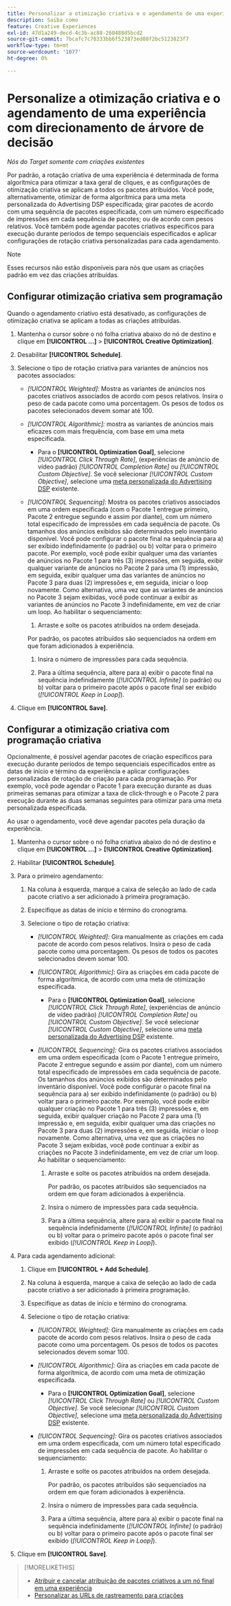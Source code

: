 ```yaml
---
title: Personalizar a otimização criativa e o agendamento de uma experiência
description: Saiba como
feature: Creative Experiences
exl-id: 47d1a249-decd-4c3b-ac88-260488d5bcd2
source-git-commit: 7bcafc7c70333bb6f523873ed08f2bc5123823f7
workflow-type: tm+mt
source-wordcount: '1077'
ht-degree: 0%

---
```


# Personalize a otimização criativa e o agendamento de uma experiência com direcionamento de árvore de decisão

*Nós do Target somente com criações existentes*

Por padrão, a rotação criativa de uma experiência é determinada de forma algorítmica para otimizar a taxa geral de cliques, e as configurações de otimização criativa se aplicam a todos os pacotes atribuídos. Você pode, alternativamente, otimizar de forma algorítmica para uma meta personalizada do Advertising DSP especificada; girar pacotes de acordo com uma sequência de pacotes especificada, com um número especificado de impressões em cada sequência de pacotes; ou de acordo com pesos relativos. Você também pode agendar pacotes criativos específicos para execução durante períodos de tempo sequenciais especificados e aplicar configurações de rotação criativa personalizadas para cada agendamento.

>[!NOTE]
>
>Esses recursos não estão disponíveis para nós que usam as criações padrão em vez das criações atribuídas.

## Configurar otimização criativa sem programação

Quando o agendamento criativo está desativado, as configurações de otimização criativa se aplicam a todas as criações atribuídas.

1. Mantenha o cursor sobre o nó folha criativa abaixo do nó de destino e clique em **[!UICONTROL ...]** > **[!UICONTROL Creative Optimization]**.

1. Desabilitar **[!UICONTROL Schedule]**.

1. Selecione o tipo de rotação criativa para variantes de anúncios nos pacotes associados:

   * *[!UICONTROL Weighted]:* Mostra as variantes de anúncios nos pacotes criativos associados de acordo com pesos relativos. Insira o peso de cada pacote como uma porcentagem. Os pesos de todos os pacotes selecionados devem somar até 100.<!-- For example, if Bundle 1 is 60 and Bundle 2 is 40, then Bundle 1 is shown 60% of the time, and Bundle 2 is shown 40% of the time. -->

   * *[!UICONTROL Algorithmic]:* mostra as variantes de anúncios mais eficazes com mais frequência, com base em uma meta especificada.

      * Para o **[!UICONTROL Optimization Goal]**, selecione *[!UICONTROL Click Through Rate]*, (experiências de anúncio de vídeo padrão) *[!UICONTROL Completion Rate]* ou *[!UICONTROL Custom Objective]*.  Se você selecionar *[!UICONTROL Custom Objective]*, selecione uma [meta personalizada do Advertising DSP](/help/dsp/optimization/custom-goal.md) existente.

   * *[!UICONTROL Sequencing]:* Mostra os pacotes criativos associados em uma ordem especificada (com o Pacote 1 entregue primeiro, Pacote 2 entregue segundo e assim por diante), com um número total especificado de impressões em cada sequência de pacote. Os tamanhos dos anúncios exibidos são determinados pelo inventário disponível. Você pode configurar o pacote final na sequência para a\) ser exibido indefinidamente (o padrão) ou b\) voltar para o primeiro pacote. Por exemplo, você pode exibir qualquer uma das variantes de anúncios no Pacote 1 para três (3) impressões, em seguida, exibir qualquer variante de anúncios no Pacote 2 para uma (1) impressão, em seguida, exibir qualquer uma das variantes de anúncios no Pacote 3 para duas (2) impressões e, em seguida, iniciar o loop novamente. Como alternativa, uma vez que as variantes de anúncios no Pacote 3 sejam exibidas, você pode continuar a exibir as variantes de anúncios no Pacote 3 indefinidamente, em vez de criar um loop. Ao habilitar o sequenciamento:

      1. Arraste e solte os pacotes atribuídos na ordem desejada.

     Por padrão, os pacotes atribuídos são sequenciados na ordem em que foram adicionados à experiência.

      1. Insira o número de impressões para cada sequência.

      1. Para a última sequência, altere para a\) exibir o pacote final na sequência indefinidamente (*[!UICONTROL Infinite]* (o padrão) ou b\) voltar para o primeiro pacote após o pacote final ser exibido (*[!UICONTROL Keep in Loop]*).

1. Clique em **[!UICONTROL Save]**.

## Configurar a otimização criativa com programação criativa

Opcionalmente, é possível agendar pacotes de criação específicos para execução durante períodos de tempo sequenciais especificados entre as datas de início e término da experiência e aplicar configurações personalizadas de rotação de criação para cada programação. Por exemplo, você pode agendar o Pacote 1 para execução durante as duas primeiras semanas para otimizar a taxa de click-through e o Pacote 2 para execução durante as duas semanas seguintes para otimizar para uma meta personalizada especificada.

Ao usar o agendamento, você deve agendar pacotes pela duração da experiência.

1. Mantenha o cursor sobre o nó folha criativa abaixo do nó de destino e clique em **[!UICONTROL ...]** > **[!UICONTROL Creative Optimization]**.

1. Habilitar **[!UICONTROL Schedule]**.

1. Para o primeiro agendamento:

   1. Na coluna à esquerda, marque a caixa de seleção ao lado de cada pacote criativo a ser adicionado à primeira programação.

   1. Especifique as datas de início e término do cronograma.

   1. Selecione o tipo de rotação criativa:

      * *[!UICONTROL Weighted]:* Gira manualmente as criações em cada pacote de acordo com pesos relativos. Insira o peso de cada pacote como uma porcentagem. Os pesos de todos os pacotes selecionados devem somar 100.

      * *[!UICONTROL Algorithmic]:* Gira as criações em cada pacote de forma algorítmica, de acordo com uma meta de otimização especificada.

         * Para o **[!UICONTROL Optimization Goal]**, selecione *[!UICONTROL Click Through Rate]*, (experiências de anúncio de vídeo padrão) *[!UICONTROL Completion Rate]* ou *[!UICONTROL Custom Objective]*.  Se você selecionar *[!UICONTROL Custom Objective]*, selecione uma [meta personalizada do Advertising DSP](/help/dsp/optimization/custom-goal.md) existente.

      * *[!UICONTROL Sequencing]:* Gira os pacotes criativos associados em uma ordem especificada (com o Pacote 1 entregue primeiro, Pacote 2 entregue segundo e assim por diante), com um número total especificado de impressões em cada sequência de pacote. Os tamanhos dos anúncios exibidos são determinados pelo inventário disponível. Você pode configurar o pacote final na sequência para a\) ser exibido indefinidamente (o padrão) ou b\) voltar para o primeiro pacote. Por exemplo, você pode exibir qualquer criação no Pacote 1 para três (3) impressões e, em seguida, exibir qualquer criação no Pacote 2 para uma (1) impressão e, em seguida, exibir qualquer uma das criações no Pacote 3 para duas (2) impressões e, em seguida, iniciar o loop novamente. Como alternativa, uma vez que as criações no Pacote 3 sejam exibidas, você pode continuar a exibir as criações no Pacote 3 indefinidamente, em vez de criar um loop. Ao habilitar o sequenciamento:

         1. Arraste e solte os pacotes atribuídos na ordem desejada.

            Por padrão, os pacotes atribuídos são sequenciados na ordem em que foram adicionados à experiência.

         1. Insira o número de impressões para cada sequência.

         1. Para a última sequência, altere para a\) exibir o pacote final na sequência indefinidamente (*[!UICONTROL Infinite]* (o padrão) ou b\) voltar para o primeiro pacote após o pacote final ser exibido (*[!UICONTROL Keep in Loop]*).

1. Para cada agendamento adicional:

   1. Clique em **[!UICONTROL + Add Schedule]**.

   1. Na coluna à esquerda, marque a caixa de seleção ao lado de cada pacote criativo a ser adicionado à primeira programação.

   1. Especifique as datas de início e término do cronograma.

   1. Selecione o tipo de rotação criativa:

      * *[!UICONTROL Weighted]:* Gira manualmente as criações em cada pacote de acordo com pesos relativos. Insira o peso de cada pacote como uma porcentagem. Os pesos de todos os pacotes selecionados devem somar 100.

      * *[!UICONTROL Algorithmic]:* Gira as criações em cada pacote de forma algorítmica, de acordo com uma meta de otimização especificada.

         * Para o **[!UICONTROL Optimization Goal]**, selecione *[!UICONTROL Click Through Rate]* ou *[!UICONTROL Custom Objective]*.  Se você selecionar *[!UICONTROL Custom Objective]*, selecione uma [meta personalizada do Advertising DSP](/help/dsp/optimization/custom-goal.md) existente.

      * *[!UICONTROL Sequencing]:* Gira os pacotes criativos associados em uma ordem especificada, com um número total especificado de impressões em cada sequência de pacote. Ao habilitar o sequenciamento:

         1. Arraste e solte os pacotes atribuídos na ordem desejada.

            Por padrão, os pacotes atribuídos são sequenciados na ordem em que foram adicionados à experiência.

         1. Insira o número de impressões para cada sequência.

         1. Para a última sequência, altere para a\) exibir o pacote final na sequência indefinidamente (*[!UICONTROL Infinite]* (o padrão) ou b\) voltar para o primeiro pacote após o pacote final ser exibido (*[!UICONTROL Keep in Loop]*).

1. Clique em **[!UICONTROL Save]**.

>[!MORELIKETHIS]
>
>* [Atribuir e cancelar atribuição de pacotes criativos a um nó final em uma experiência](/help/creative/experiences/experience-assign-creative-bundles.md)
>* [Personalizar as URLs de rastreamento para criações](/help/creative/experiences/experience-tracking-urls-targeting.md)

